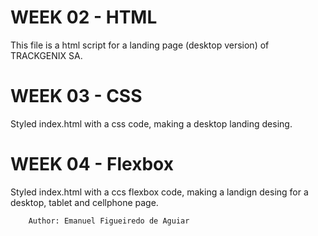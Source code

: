 # WEEK 02 - HTML
This file is a html script for a landing page (desktop version) of TRACKGENIX SA.

# WEEK 03 - CSS
Styled index.html with a css code, making a desktop landing desing.

# WEEK 04 - Flexbox
Styled index.html with a ccs flexbox code, making a landign desing for a desktop, tablet and cellphone page.

```
    Author: Emanuel Figueiredo de Aguiar
```
